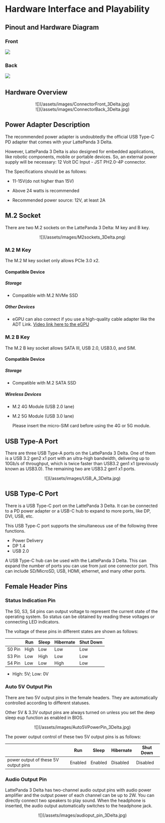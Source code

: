 # Hardware Interface and Playability

## Pinout and Hardware Diagram
### Front
![](https://dfimg.dfrobot.com/nobody/wiki/935b2c94421229da56fdc5225aae4e19.png)



### Back
![](https://dfimg.dfrobot.com/nobody/wiki/1f84fe5d91eb48868e04129e291b4d8c.png)



## Hardware Overview

<center>![](/assets/images/ConnectorFront_3Delta.jpg)</center>

<center>![](/assets/images/ConnectorBack_3Delta.jpg)</center>


## Power Adapter Description

The recommended power adapter is undoubtedly the official USB Type-C PD adapter that comes with your LattePanda 3 Delta. 

However, LattePanda 3 Delta is also designed for embedded applications, like robotic components, mobile or portable devices. So, an external power supply will be necessary: 12 Volt DC Input - JST PH2.0-4P connector.

  The Specifications should be as follows:

* 11-15V(do not higher than 15V)

* Above 24 watts is recommended 

* Recommended power source: 12V, at least 2A

## M.2 Socket

There are two M.2 sockets on the LattePanda 3 Delta: M key and B key.

<center>![](/assets/images/M2sockets_3Delta.png)</center>

### M.2 M Key
The M.2 M key socket only allows PCIe 3.0 x2.

#### Compatible Device

##### Storage
* Compatible with M.2 NVMe SSD
##### Other Devices
* eGPU can also connect if you use a high-quality cable adapter like the ADT Link.
[Video link here to the eGPU](https://youtu.be/LMmm2V33cvs)
### M.2 B Key

The M.2 B key socket allows SATA III, USB 2.0, USB3.0, and SIM.

#### Compatible Device

##### Storage

* Compatible with M.2 SATA SSD

##### Wireless Devices

* M.2 4G Module (USB 2.0 lane)

* M.2 5G Module (USB 3.0 lane)

  Please insert the micro-SIM card before using the 4G or 5G module.


## USB Type-A Port

There are three USB Type-A ports on the LattePanda 3 Delta. One of them is a USB 3.2 gen2 x1 port with an ultra-high bandwidth, delivering up to 10Gb/s of throughput, which is twice faster than USB3.2 gen1 x1 (previously known as USB3.0). The remaining two are USB3.2 gen1 x1 ports. 

<center>![](/assets/images/USB_A_3Delta.jpg)</center>


## USB Type-C Port

There is a USB Type-C port on the LattePanda 3 Delta. It can be connected to a PD power adapter or a USB-C hub to expand to more ports, like DP, DVI, USB, etc. 

This USB Type-C port supports the simultaneous use of the following three functions.

- Power Delivery
- DP 1.4
- USB 2.0

A USB Type-C hub can be used with the LattePanda 3 Delta. This can expand the number of ports you can use from just one connector port. This can include SD/MicroSD, USB, HDMI, ethernet, and many other ports.



## Female Header Pins

### Status Indication Pin

The S0, S3, S4 pins can output voltage to represent the current state of the operating system. So status can be obtained by reading these voltages or connecting LED indicators.

The voltage of these pins in different states are shown as follows:

|        | Run  | Sleep | Hibernate | Shut Down |
| ------ | ---- | ----- | --------- | --------- |
| S0 Pin | High | Low   | Low       | Low       |
| S3 Pin | Low  | High  | Low       | Low       |
| S4 Pin | Low  | Low   | High      | Low       |

* High: 5V; Low: 0V

### Auto 5V Output Pin

There are two 5V output pins in the female headers. They are automatically controlled according to different statuses. 

Other 5V & 3.3V output pins are always turned on unless you set the deep sleep eup function as enabled in BIOS.

<center>![](/assets/images/Auto5VPowerPin_3Delta.jpg)</center>

The power output control of these two 5V output pins is as follows:

|                                      | Run     | Sleep   | Hibernate | Shut Down |
| ------------------------------------ | ------- | ------- | --------- | --------- |
| power output of these 5V output pins | Enabled | Enabled | Disabled  | Disabled  |

### Audio Output Pin

LattePanda 3 Delta has two-channel audio output pins with audio power amplifier and the output power of each channel can be up to 2W. You can directly connect two speakers to play sound. When the headphone is inserted, the audio output automatically switches to the headphone jack.

<center>![](/assets/images/audioput_pin_3Delta.jpg)</center>
